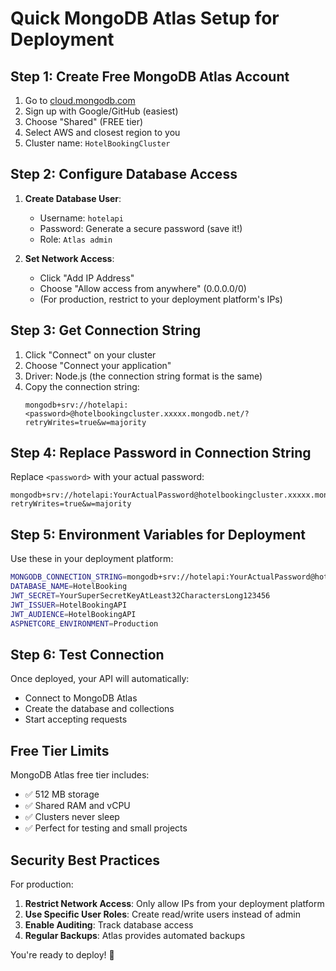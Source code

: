 # Quick MongoDB Atlas Setup for Deployment

## Step 1: Create Free MongoDB Atlas Account

1. Go to [cloud.mongodb.com](https://cloud.mongodb.com)
2. Sign up with Google/GitHub (easiest)
3. Choose "Shared" (FREE tier)
4. Select AWS and closest region to you
5. Cluster name: `HotelBookingCluster`

## Step 2: Configure Database Access

1. **Create Database User**:
   - Username: `hotelapi`
   - Password: Generate a secure password (save it!)
   - Role: `Atlas admin`

2. **Set Network Access**:
   - Click "Add IP Address"
   - Choose "Allow access from anywhere" (0.0.0.0/0)
   - (For production, restrict to your deployment platform's IPs)

## Step 3: Get Connection String

1. Click "Connect" on your cluster
2. Choose "Connect your application"
3. Driver: Node.js (the connection string format is the same)
4. Copy the connection string:
   ```
   mongodb+srv://hotelapi:<password>@hotelbookingcluster.xxxxx.mongodb.net/?retryWrites=true&w=majority
   ```

## Step 4: Replace Password in Connection String

Replace `<password>` with your actual password:
```
mongodb+srv://hotelapi:YourActualPassword@hotelbookingcluster.xxxxx.mongodb.net/?retryWrites=true&w=majority
```

## Step 5: Environment Variables for Deployment

Use these in your deployment platform:

```bash
MONGODB_CONNECTION_STRING=mongodb+srv://hotelapi:YourActualPassword@hotelbookingcluster.xxxxx.mongodb.net/?retryWrites=true&w=majority
DATABASE_NAME=HotelBooking
JWT_SECRET=YourSuperSecretKeyAtLeast32CharactersLong123456
JWT_ISSUER=HotelBookingAPI
JWT_AUDIENCE=HotelBookingAPI
ASPNETCORE_ENVIRONMENT=Production
```

## Step 6: Test Connection

Once deployed, your API will automatically:
- Connect to MongoDB Atlas
- Create the database and collections
- Start accepting requests

## Free Tier Limits

MongoDB Atlas free tier includes:
- ✅ 512 MB storage
- ✅ Shared RAM and vCPU
- ✅ Clusters never sleep
- ✅ Perfect for testing and small projects

## Security Best Practices

For production:
1. **Restrict Network Access**: Only allow IPs from your deployment platform
2. **Use Specific User Roles**: Create read/write users instead of admin
3. **Enable Auditing**: Track database access
4. **Regular Backups**: Atlas provides automated backups

You're ready to deploy! 🚀
